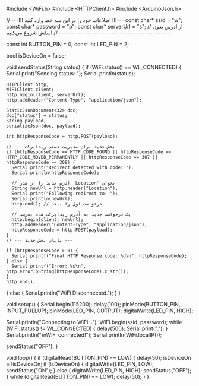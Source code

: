 #include <WiFi.h>
#include <HTTPClient.h>
#include <ArduinoJson.h>

// ---!!! اطلاعات خود را در این سه خط وارد کنید !!!---
const char* ssid = "w";
const char* password = "p";
const char* serverUrl = "s"; // از آدرس بدون اسلش شروع می‌کنیم
// --- --- --- --- --- --- --- --- --- --- --- --- ---

const int BUTTON_PIN = 0;
const int LED_PIN = 2;

bool isDeviceOn = false;

void sendStatus(String status) {
  if (WiFi.status() == WL_CONNECTED) {
    Serial.print("Sending status: ");
    Serial.println(status);

    HTTPClient http;
    WiFiClient client;
    http.begin(client, serverUrl);
    http.addHeader("Content-Type", "application/json");

    StaticJsonDocument<32> doc;
    doc["status"] = status;
    String payload;
    serializeJson(doc, payload);

    int httpResponseCode = http.POST(payload);

    // --- بخش جدید برای مدیریت دستی ریدایرکت ---
    if (httpResponseCode == HTTP_CODE_FOUND || httpResponseCode == HTTP_CODE_MOVED_PERMANENTLY || httpResponseCode == 307 || httpResponseCode == 308) {
      Serial.print("Redirect detected with code: ");
      Serial.println(httpResponseCode);
      
      // آدرس جدید را از هدر 'Location' بخوان
      String newUrl = http.header("Location");
      Serial.print("Following redirect to: ");
      Serial.println(newUrl);
      http.end(); // درخواست اول را ببند

      // یک درخواست جدید به آدرس ریدایرکت شده بفرست
      http.begin(client, newUrl);
      http.addHeader("Content-Type", "application/json");
      httpResponseCode = http.POST(payload);
    }
    // --- پایان بخش جدید ---

    if (httpResponseCode > 0) {
      Serial.printf("Final HTTP Response code: %d\n", httpResponseCode);
    } else {
      Serial.printf("Error: %s\n", http.errorToString(httpResponseCode).c_str());
    }
    http.end();
  } else {
    Serial.println("WiFi Disconnected.");
  }
}

void setup() {
  Serial.begin(115200);
  delay(100);
  pinMode(BUTTON_PIN, INPUT_PULLUP);
  pinMode(LED_PIN, OUTPUT);
  digitalWrite(LED_PIN, HIGH);

  Serial.println("Connecting to WiFi...");
  WiFi.begin(ssid, password);
  while (WiFi.status() != WL_CONNECTED) {
    delay(500);
    Serial.print(".");
  }
  Serial.println("\nWiFi connected!");
  Serial.println(WiFi.localIP());

  sendStatus("OFF");
}

void loop() {
  if (digitalRead(BUTTON_PIN) == LOW) {
    delay(50);
    isDeviceOn = !isDeviceOn;
    if (isDeviceOn) {
      digitalWrite(LED_PIN, LOW);
      sendStatus("ON");
    } else {
      digitalWrite(LED_PIN, HIGH);
      sendStatus("OFF");
    }
    while (digitalRead(BUTTON_PIN) == LOW);
    delay(50);
  }
}
